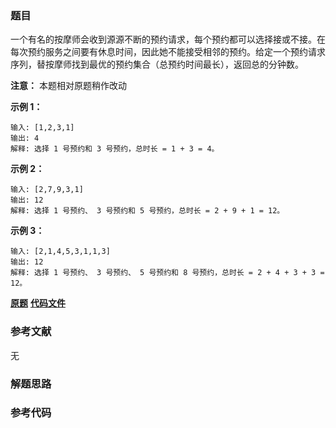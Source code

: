 ### 题目
一个有名的按摩师会收到源源不断的预约请求，每个预约都可以选择接或不接。在每次预约服务之间要有休息时间，因此她不能接受相邻的预约。给定一个预约请求序列，替按摩师找到最优的预约集合（总预约时间最长），返回总的分钟数。

**注意：** 本题相对原题稍作改动



**示例 1：**

    
    
    输入: [1,2,3,1]
    输出: 4
    解释: 选择 1 号预约和 3 号预约，总时长 = 1 + 3 = 4。
    

**示例 2：**

    
    
    输入: [2,7,9,3,1]
    输出: 12
    解释: 选择 1 号预约、 3 号预约和 5 号预约，总时长 = 2 + 9 + 1 = 12。
    

**示例 3：**

    
    
    输入: [2,1,4,5,3,1,1,3]
    输出: 12
    解释: 选择 1 号预约、 3 号预约、 5 号预约和 8 号预约，总时长 = 2 + 4 + 3 + 3 = 12。
    

 **[原题](https://leetcode-cn.com/problems/the-masseuse-lcci/)**    **[代码文件]()**


### 参考文献
无

### 解题思路




### 参考代码

```go


```




